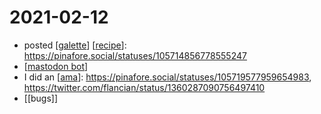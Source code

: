# 2021-02-12

- posted [[galette]] [[recipe]]: https://pinafore.social/statuses/105714856778555247
- [[mastodon bot]]
- I did an [[ama]]: https://pinafore.social/statuses/105719577959654983, https://twitter.com/flancian/status/1360287090756497410
- [[bugs]]

[//begin]: # "Autogenerated link references for markdown compatibility"
[galette]: ../galette "Galette"
[recipe]: ../recipe "Recipe"
[mastodon bot]: ../mastodon-bot "Mastodon Bot"
[ama]: ../ama "Ama"
[//end]: # "Autogenerated link references"